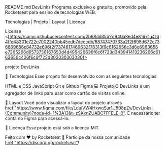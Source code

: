  
README.md
DevLinks
Programa exclusivo e gratuito, promovido pela Rocketseat para ensino de tecnologias WEB.

Tecnologias   |    Projeto   |    Layout   |    Licença

License <[https://camo.githubusercontent.com/2b88dd35b2d940a8ed4e81671a4164ffe48301e722e7002240bb45edb7dcecdb/68747470733a2f2f696d672e736869656c64732e696f2f7374617469632f76313f6c6162656c3d6c6963656e7365266d6573736167653d4d495426636f6c6f723d343941413236266c6162656c436f6c6f723d303030303030]>


projeto DevLinks

🚀 Tecnologias
Esse projeto foi desenvolvido com as seguintes tecnologias:

HTML e CSS
JavaScript
Git e Github
Figma
💻 Projeto
O DevLinks é um agregador de links para usar como cartão de visitas online.

🔖 Layout
Você pode visualizar o layout do projeto através <href:"https://www.figma.com/file/LduiVW4HxwqSur1U898pZv/DevLinks-(Community)?node-id=1%3A13&t=zSKxnZUABC7FFELE-0">. É necessário ter conta no Figma para acessá-lo.

📝 Licença
Esse projeto está sob a licença MIT.

Feito com ♥ by Rocketseat 👋 Participe da nossa comunidade <href:"https://discord.gg/rocketseat">!

